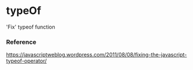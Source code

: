 # typeOf
'Fix' typeof function

### Reference
https://javascriptweblog.wordpress.com/2011/08/08/fixing-the-javascript-typeof-operator/